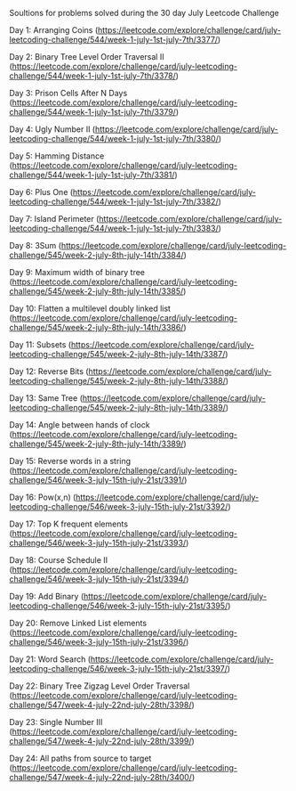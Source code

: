 Soultions for problems solved during the 30 day July Leetcode Challenge

Day 1: Arranging Coins (https://leetcode.com/explore/challenge/card/july-leetcoding-challenge/544/week-1-july-1st-july-7th/3377/)

Day 2: Binary Tree Level Order Traversal II (https://leetcode.com/explore/challenge/card/july-leetcoding-challenge/544/week-1-july-1st-july-7th/3378/)

Day 3: Prison Cells After N Days (https://leetcode.com/explore/challenge/card/july-leetcoding-challenge/544/week-1-july-1st-july-7th/3379/)

Day 4: Ugly Number II (https://leetcode.com/explore/challenge/card/july-leetcoding-challenge/544/week-1-july-1st-july-7th/3380/)

Day 5: Hamming Distance (https://leetcode.com/explore/challenge/card/july-leetcoding-challenge/544/week-1-july-1st-july-7th/3381/)

Day 6: Plus One (https://leetcode.com/explore/challenge/card/july-leetcoding-challenge/544/week-1-july-1st-july-7th/3382/)

Day 7: Island Perimeter (https://leetcode.com/explore/challenge/card/july-leetcoding-challenge/544/week-1-july-1st-july-7th/3383/)

Day 8: 3Sum (https://leetcode.com/explore/challenge/card/july-leetcoding-challenge/545/week-2-july-8th-july-14th/3384/)

Day 9: Maximum width of binary tree (https://leetcode.com/explore/challenge/card/july-leetcoding-challenge/545/week-2-july-8th-july-14th/3385/)

Day 10: Flatten a multilevel doubly linked list (https://leetcode.com/explore/challenge/card/july-leetcoding-challenge/545/week-2-july-8th-july-14th/3386/)

Day 11: Subsets (https://leetcode.com/explore/challenge/card/july-leetcoding-challenge/545/week-2-july-8th-july-14th/3387/)

Day 12: Reverse Bits (https://leetcode.com/explore/challenge/card/july-leetcoding-challenge/545/week-2-july-8th-july-14th/3388/)

Day 13: Same Tree (https://leetcode.com/explore/challenge/card/july-leetcoding-challenge/545/week-2-july-8th-july-14th/3389/)

Day 14: Angle between hands of clock (https://leetcode.com/explore/challenge/card/july-leetcoding-challenge/545/week-2-july-8th-july-14th/3389/)

Day 15: Reverse words in a string (https://leetcode.com/explore/challenge/card/july-leetcoding-challenge/546/week-3-july-15th-july-21st/3391/)

Day 16: Pow(x,n) (https://leetcode.com/explore/challenge/card/july-leetcoding-challenge/546/week-3-july-15th-july-21st/3392/)

Day 17: Top K frequent elements (https://leetcode.com/explore/challenge/card/july-leetcoding-challenge/546/week-3-july-15th-july-21st/3393/)

Day 18: Course Schedule II (https://leetcode.com/explore/challenge/card/july-leetcoding-challenge/546/week-3-july-15th-july-21st/3394/)

Day 19: Add Binary (https://leetcode.com/explore/challenge/card/july-leetcoding-challenge/546/week-3-july-15th-july-21st/3395/)

Day 20: Remove Linked List elements (https://leetcode.com/explore/challenge/card/july-leetcoding-challenge/546/week-3-july-15th-july-21st/3396/)

Day 21: Word Search (https://leetcode.com/explore/challenge/card/july-leetcoding-challenge/546/week-3-july-15th-july-21st/3397/)

Day 22: Binary Tree Zigzag Level Order Traversal (https://leetcode.com/explore/challenge/card/july-leetcoding-challenge/547/week-4-july-22nd-july-28th/3398/)

Day 23: Single Number III (https://leetcode.com/explore/challenge/card/july-leetcoding-challenge/547/week-4-july-22nd-july-28th/3399/)

Day 24: All paths from source to target (https://leetcode.com/explore/challenge/card/july-leetcoding-challenge/547/week-4-july-22nd-july-28th/3400/)
